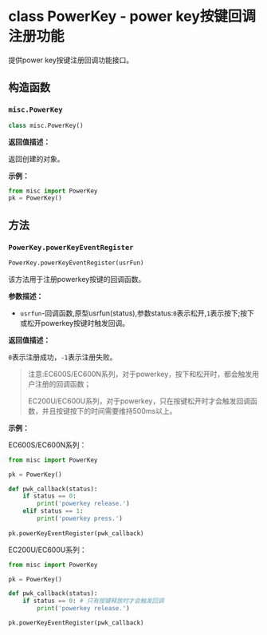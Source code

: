 # class PowerKey - power key按键回调注册功能

提供power key按键注册回调功能接口。

## 构造函数

### `misc.PowerKey`

```python
class misc.PowerKey()
```

**返回值描述：**

返回创建的对象。

**示例：**

```python
from misc import PowerKey
pk = PowerKey()
```

## 方法

### `PowerKey.powerKeyEventRegister`

```python
PowerKey.powerKeyEventRegister(usrFun)
```

该方法用于注册powerkey按键的回调函数。

**参数描述：**

- `usrfun`-回调函数,原型usrfun(status),参数status:`0`表示松开,`1`表示按下;按下或松开powerkey按键时触发回调。

**返回值描述：**

`0`表示注册成功，`-1`表示注册失败。

> 注意:EC600S/EC600N系列，对于powerkey，按下和松开时，都会触发用户注册的回调函数；
>
> EC200U/EC600U系列，对于powerkey，只在按键松开时才会触发回调函数，并且按键按下的时间需要维持500ms以上。

**示例：**

EC600S/EC600N系列：

```python
from misc import PowerKey

pk = PowerKey()

def pwk_callback(status):
	if status == 0:
		print('powerkey release.')
	elif status == 1:
		print('powerkey press.')
        
pk.powerKeyEventRegister(pwk_callback)
```

EC200U/EC600U系列：

```python
from misc import PowerKey

pk = PowerKey()

def pwk_callback(status):
	if status == 0: # 只有按键释放时才会触发回调
		print('powerkey release.')

pk.powerKeyEventRegister(pwk_callback)
```
